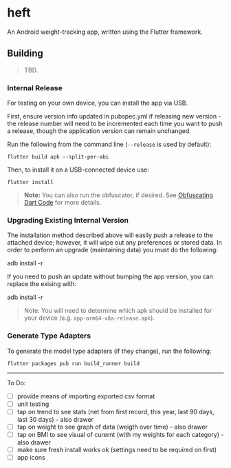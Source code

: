 # heft

An Android weight-tracking app, written using the Flutter framework.

## Building

> TBD.

### Internal Release

For testing on your own device, you can install the app via USB.

First, ensure version info updated in pubspec.yml if releasing new version - the release number will need to be incremented
each time you want to push a release, though the application version can remain unchanged.

Run the following from the command line (`--release` is used by default):

    flutter build apk --split-per-abi

Then, to install it on a USB-connected device use:

    flutter install 

> **Note:** You can also run the obfuscator, if desired. See [Obfuscating Dart Code](https://flutter.dev/docs/deployment/obfuscate)
> for more details.

### Upgrading Existing Internal Version

The installation method described above will easily push a release to the attached device; however, it will wipe out any
preferences or stored data. In order to perform an upgrade (maintaining data) you must do the following:

  adb install -r <the apk for your device>

If you need to push an update without bumping the app version, you can replace the exising with: 

  adb install -r <the apk for your device>

> Note: You will need to determine which apk should be installed for your device (e.g. `app-arm64-v8a-release.apk`).

### Generate Type Adapters

To generate the model type adapters (if they change), run the following:

    flutter packages pub run build_runner build

---

To Do:

* [ ] provide means of importing exported csv format
* [ ] unit testing
* [ ] tap on trend to see stats (net from first record, this year, last 90 days, last 30 days) - also drawer
* [ ] tap on weight to see graph of data (weigth over time) - also drawer
* [ ] tap on BMI to see visual of curernt (with my weights for each category) - also drawer
* [ ] make sure fresh install works ok (settings need to be required on first)
* [ ] app icons

